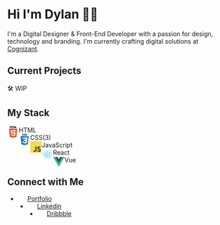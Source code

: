 # Hi I'm Dylan 👋🏻
I'm a Digital Designer &amp; Front-End Developer with a passion for design, technology and branding. I'm currently crafting digital solutions at [Cognizant](https://www.cognizant.com/).

## Current Projects <br/>
🛠 WIP



## My Stack
<img align="left" alt="HTML5" width="26px" src="https://raw.githubusercontent.com/github/explore/80688e429a7d4ef2fca1e82350fe8e3517d3494d/topics/html/html.png" /> HTML <br/>
<img align="left" alt="CSS3" width="26px" src="https://raw.githubusercontent.com/github/explore/80688e429a7d4ef2fca1e82350fe8e3517d3494d/topics/css/css.png" /> CSS(3) <br/>
<img align="left" alt="JavaScript" width="26px" src="https://raw.githubusercontent.com/github/explore/80688e429a7d4ef2fca1e82350fe8e3517d3494d/topics/javascript/javascript.png" /> JavaScript <br/>
<img align="left" alt="ReactJS" width="26px" src="https://raw.githubusercontent.com/github/explore/80688e429a7d4ef2fca1e82350fe8e3517d3494d/topics/react/react.png" /> React <br/>
<img align="left" alt="VueJS" width="26px" src="https://raw.githubusercontent.com/github/explore/80688e429a7d4ef2fca1e82350fe8e3517d3494d/topics/vue/vue.png" /> Vue <br/>

## Connect with Me
- <img align="left" alt="dylanvanzanten.nl" width="22px" src="https://github.com/Aakarsh-B/trying-repos/blob/master/www.svg" />[Portfolio](https://dylanvanzanten.nl/) <br/>
- <img align="left" alt="LinkedIn" width="22px" src="https://github.com/Aakarsh-B/trying-repos/blob/master/linkedin.svg" />[Linkedin](https://www.linkedin.com/in/dylanvanzanten/) <br/>
- <img align="left" alt="Dribbble" width="22px" src="https://github.com/Aakarsh-B/trying-repos/blob/master/dribbble.svg" />[Dribbble](https://dribbble.com/dylanvanzanten) <br/>
